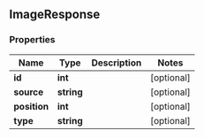 ## ImageResponse

### Properties
Name | Type | Description | Notes
------------ | ------------- | ------------- | -------------
**id** | **int** |  | [optional] 
**source** | **string** |  | [optional] 
**position** | **int** |  | [optional] 
**type** | **string** |  | [optional] 


